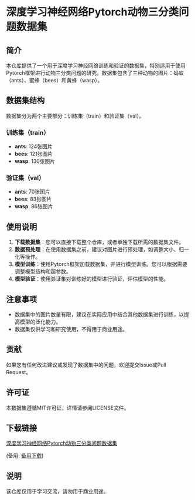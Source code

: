 # 深度学习神经网络Pytorch动物三分类问题数据集

## 简介

本仓库提供了一个用于深度学习神经网络训练和验证的数据集，特别适用于使用Pytorch框架进行动物三分类问题的研究。数据集包含了三种动物的图片：蚂蚁（ants）、蜜蜂（bees）和黄蜂（wasp）。

## 数据集结构

数据集分为两个主要部分：训练集（train）和验证集（val）。

### 训练集（train）
- **ants**: 124张图片
- **bees**: 121张图片
- **wasp**: 130张图片

### 验证集（val）
- **ants**: 70张图片
- **bees**: 83张图片
- **wasp**: 86张图片

## 使用说明

1. **下载数据集**：您可以直接下载整个仓库，或者单独下载所需的数据集文件。
2. **数据预处理**：在使用数据集之前，建议对图片进行预处理，如调整大小、归一化等操作。
3. **模型训练**：使用Pytorch框架加载数据集，并进行模型训练。您可以根据需要调整模型结构和超参数。
4. **模型验证**：使用验证集对训练好的模型进行验证，评估模型的性能。

## 注意事项

- 数据集中的图片数量有限，建议在实际应用中结合其他数据集进行训练，以提高模型的泛化能力。
- 数据集仅供学习和研究使用，不得用于商业用途。

## 贡献

如果您有任何改进建议或发现了数据集中的问题，欢迎提交Issue或Pull Request。

## 许可证

本数据集遵循MIT许可证，详情请参阅LICENSE文件。

## 下载链接
[深度学习神经网络Pytorch动物三分类问题数据集](https://pan.quark.cn/s/a2d84efc4db2) 

(备用: [备用下载](https://pan.baidu.com/s/1YiC3sAk0xBjPZBUMGpYTVA?pwd=1234))

## 说明

该仓库仅用于学习交流，请勿用于商业用途。
